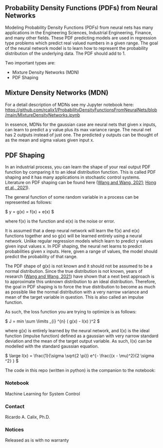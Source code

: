 ## Probability Density Functions (PDFs) from Neural Networks

Modeling Probability Density Functions (PDFs) from neural nets has many applications in the Engineering Sciences, Industrial Engineering, Finance, and many other fields. These PDF predicting models are used in regression type problems which predict real valued numbers in a given range. The goal of the neural network model is to learn how to represent the probability distribution of the underlying data. The PDF should add to 1. 

Two important types are: 

* Mixture Density Networks (MDN)
* PDF Shaping

##  Mixture Density Networks (MDN)

For a detail description of MDNs see my Jupyter notebook here: https://github.com/rcalix1/ProbabilityDensityFunctionsFromNeuralNets/blob/main/MixtureDensityNetworks.ipynb

In essence, MDNs for the gaussian case are neural nets that given x inputs, can learn to predict a y value plus its max variance range. The neural net has 2 outputs instead of just one. The predicted y outputs can be thought of as the mean and sigma values given input x. 

## PDF Shaping

In an industrial process, you can learn the shape of your real output PDF function by comparing it to an ideal distribution function. This is called PDF shaping and it has many applications in stochastic control systems. Literature on PDF shaping can be found here ([Wang and Wang, 2021](https://onlinelibrary.wiley.com/doi/epdf/10.1002/oca.2755); [Hong et al., 2021](https://ieeexplore.ieee.org/document/9314084)).

The general function of some random variable in a process can be represented as follows:

$ y = g(x) = f(x) + e(x) $

where  f(x) is the function and e(x) is the noise or error. 

It is assumed that a deep neural network will learn the f(x) and e(x) functions together and so g(x) will be learned entirely using a neural network. Unlike regular regression models which learn to predict y values given input values x. In PDF shaping, the neural net learns to predict probabilities given x inputs. Here, given a range of values, the model should predict the probability of that range. 

The PDF shape of g(x) is not known and it should not be assumed to be a normal distribution. Since the true distribution is not known, years of research ([Wang and Wang, 2021](https://onlinelibrary.wiley.com/doi/epdf/10.1002/oca.2755)) have shown that a next best approach is to approximate this unknown distribution to an ideal distribution. Therefore, the goal in PDF shaping is to force the true distribution to become as much as possible like the normal distribution with a very narrow variance and mean of the target variable in question. This is also called an impulse function. 

As such, the loss function you are trying to optimize is as follows:

$   J = min \sum \limits _{i} ^{n} ( g(x) - I(x) )^2 $

where g(x) is entirely learned by the neural network, and I(x) is the ideal function (impulse function) defined as a gaussian with very narrow standard deviation and the mean of the target output variable. As such, I(x) can be modelled with the standard gaussian equation.

$ \large  I(x) =  \frac{1}{\sigma \sqrt{2 \pi}} e^{- \frac{(x - \mu)^2}{2 \sigma ^2} }  $

The code in this repo (written in python) is the companion to the notebook:

### Notebook

Machine Learning for System Control


### Contact
Ricardo A. Calix, Ph.D.

### Notices
Released as is with no warranty

